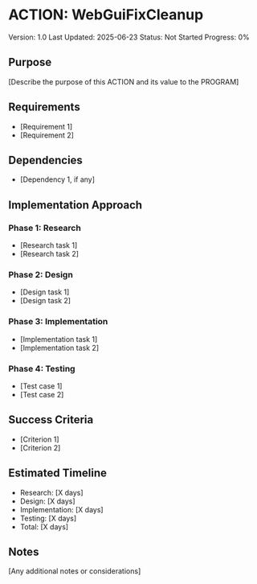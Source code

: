# ACTION: WebGuiFixCleanup

Version: 1.0
Last Updated: 2025-06-23
Status: Not Started
Progress: 0%

## Purpose

[Describe the purpose of this ACTION and its value to the PROGRAM]

## Requirements

- [Requirement 1]
- [Requirement 2]

## Dependencies

- [Dependency 1, if any]

## Implementation Approach

### Phase 1: Research

- [Research task 1]
- [Research task 2]

### Phase 2: Design

- [Design task 1]
- [Design task 2]

### Phase 3: Implementation

- [Implementation task 1]
- [Implementation task 2]

### Phase 4: Testing

- [Test case 1]
- [Test case 2]

## Success Criteria

- [Criterion 1]
- [Criterion 2]

## Estimated Timeline

- Research: [X days]
- Design: [X days]
- Implementation: [X days]
- Testing: [X days]
- Total: [X days]

## Notes

[Any additional notes or considerations]
